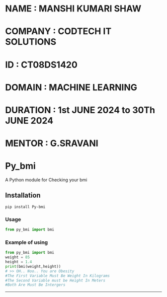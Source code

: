 # NAME : MANSHI KUMARI SHAW
# COMPANY  : CODTECH IT SOLUTIONS
# ID  : CT08DS1420
# DOMAIN : MACHINE LEARNING
# DURATION : 1st JUNE 2024 to 30Th JUNE 2024
# MENTOR : G.SRAVANI
# Py_bmi
A Python module for Checking your bmi

## Installation
```
pip install Py-bmi
```

### Usage
```py
from py_bmi import bmi
```

### Example of using
```py
from py_bmi import bmi
weight = 85
height = 1.4
print(bmi(weight,height))
# >> OH.. Noo.. You are Obesity
#The First Variable Must Be Weight In Kilograms 
#The Second Variable must be Height In Meters 
#Both Are Must Be Intergers 
```
---



